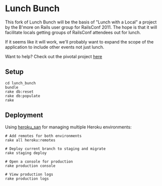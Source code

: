 Lunch Bunch
===========

This fork of Lunch Bunch will be the basis of "Lunch with a Local" a project by 
the B'more on Rails user group for RailsConf 2011. The hope is that it will 
facilitate locals getting groups of RailsConf attendees out for lunch. 

If it seems like it will work, we'll probably want to expand the scope of the 
application to include other events not just lunch.

Want to help? Check out the pivotal project 
[here](https://www.pivotaltracker.com/projects/216167)

Setup
-----

    cd lunch_bunch
    bundle
    rake db:reset
    rake db:populate
    rake

Deployment
----------

Using [heroku_san](https://github.com/fastestforward/heroku_san) for managing multiple Heroku environments:

    # Add remotes for both environments
    rake all heroku:remotes

    # Deploy current branch to staging and migrate
    rake staging deploy

    # Open a console for production
    rake production console

    # View production logs
    rake production logs
